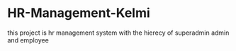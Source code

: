 # HR-Management-Kelmi
this project is hr management system with the hierecy of superadmin admin and employee
